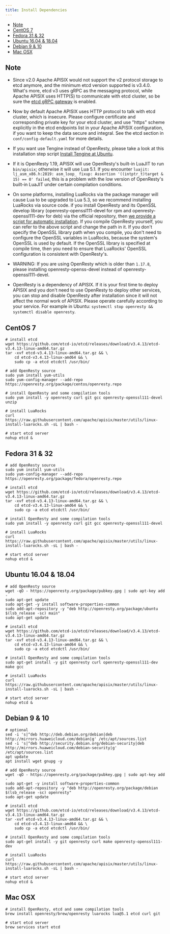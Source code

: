 ```yaml
---
title: Install Dependencies
---
```


<!--
#
# Licensed to the Apache Software Foundation (ASF) under one or more
# contributor license agreements.  See the NOTICE file distributed with
# this work for additional information regarding copyright ownership.
# The ASF licenses this file to You under the Apache License, Version 2.0
# (the "License"); you may not use this file except in compliance with
# the License.  You may obtain a copy of the License at
#
#     http://www.apache.org/licenses/LICENSE-2.0
#
# Unless required by applicable law or agreed to in writing, software
# distributed under the License is distributed on an "AS IS" BASIS,
# WITHOUT WARRANTIES OR CONDITIONS OF ANY KIND, either express or implied.
# See the License for the specific language governing permissions and
# limitations under the License.
#
-->

- [Note](#note)
- [CentOS 7](#centos-7)
- [Fedora 31 & 32](#fedora-31--32)
- [Ubuntu 16.04 & 18.04](#ubuntu-1604--1804)
- [Debian 9 & 10](#debian-9--10)
- [Mac OSX](#mac-osx)

## Note

- Since v2.0 Apache APISIX would not support the v2 protocol storage to etcd anymore, and the minimum etcd version supported is v3.4.0. What's more, etcd v3 uses gRPC as the messaging protocol, while Apache APISIX uses HTTP(S) to communicate with etcd cluster, so be sure the [etcd gRPC gateway](https://etcd.io/docs/v3.4.0/dev-guide/api_grpc_gateway/) is enabled.

- Now by default Apache APISIX uses HTTP protocol to talk with etcd cluster, which is insecure. Please configure certificate and corresponding private key for your etcd cluster, and use "https" scheme explicitly in the etcd endpoints list in your Apache APISIX configuration, if you want to keep the data secure and integral. See the etcd section in `conf/config-default.yaml` for more details.

- If you want use Tengine instead of OpenResty, please take a look at this installation step script [Install Tengine at Ubuntu](https://github.com/apache/apisix/blob/master/ci/linux_tengine_runner.sh).

- If it is OpenResty 1.19, APISIX will use OpenResty's built-in LuaJIT to run `bin/apisix`; otherwise it will use Lua 5.1. If you encounter `luajit: lj_asm_x86.h:2819: asm_loop_ fixup: Assertion '((intptr_t)target & 15) == 0' failed`, this is a problem with the low version of OpenResty's built-in LuaJIT under certain compilation conditions.

- On some platforms, installing LuaRocks via the package manager will cause Lua to be upgraded to Lua 5.3, so we recommend installing LuaRocks via source code. if you install OpenResty and its OpenSSL develop library (openresty-openssl111-devel for rpm and openresty-openssl111-dev for deb) via the official repository, then [we provide a script for automatic installation](https://github.com/apache/apisix/blob/master/utils/linux-install-luarocks.sh). If you compile OpenResty yourself, you can refer to the above script and change the path in it. If you don't specify the OpenSSL library path when you compile, you don't need to configure the OpenSSL variables in LuaRocks, because the system's OpenSSL is used by default. If the OpenSSL library is specified at compile time, then you need to ensure that LuaRocks' OpenSSL configuration is consistent with OpenResty's.

- WARNING: If you are using OpenResty which is older than `1.17.8`, please installing openresty-openss-devel instead of openresty-openssl111-devel.

- OpenResty is a dependency of APISIX. If it is your first time to deploy APISIX and you don't need to use OpenResty to deploy other services, you can stop and disable OpenResty after installation since it will not affect the normal work of APISIX. Please operate carefully according to your service. For example in Ubuntu: `systemctl stop openresty && systemctl disable openresty`.

## CentOS 7

```shell
# install etcd
wget https://github.com/etcd-io/etcd/releases/download/v3.4.13/etcd-v3.4.13-linux-amd64.tar.gz
tar -xvf etcd-v3.4.13-linux-amd64.tar.gz && \
    cd etcd-v3.4.13-linux-amd64 && \
    sudo cp -a etcd etcdctl /usr/bin/

# add OpenResty source
sudo yum install yum-utils
sudo yum-config-manager --add-repo https://openresty.org/package/centos/openresty.repo

# install OpenResty and some compilation tools
sudo yum install -y openresty curl git gcc openresty-openssl111-devel unzip

# install LuaRocks
curl https://raw.githubusercontent.com/apache/apisix/master/utils/linux-install-luarocks.sh -sL | bash -

# start etcd server
nohup etcd &
```

## Fedora 31 & 32

```shell
# add OpenResty source
sudo yum install yum-utils
sudo yum-config-manager --add-repo https://openresty.org/package/fedora/openresty.repo

# install etcd
wget https://github.com/etcd-io/etcd/releases/download/v3.4.13/etcd-v3.4.13-linux-amd64.tar.gz
tar -xvf etcd-v3.4.13-linux-amd64.tar.gz && \
    cd etcd-v3.4.13-linux-amd64 && \
    sudo cp -a etcd etcdctl /usr/bin/

# install OpenResty and some compilation tools
sudo yum install -y openresty curl git gcc openresty-openssl111-devel

# install LuaRocks
curl https://raw.githubusercontent.com/apache/apisix/master/utils/linux-install-luarocks.sh -sL | bash -

# start etcd server
nohup etcd &
```

## Ubuntu 16.04 & 18.04

```shell
# add OpenResty source
wget -qO - https://openresty.org/package/pubkey.gpg | sudo apt-key add -
sudo apt-get update
sudo apt-get -y install software-properties-common
sudo add-apt-repository -y "deb http://openresty.org/package/ubuntu $(lsb_release -sc) main"
sudo apt-get update

# install etcd
wget https://github.com/etcd-io/etcd/releases/download/v3.4.13/etcd-v3.4.13-linux-amd64.tar.gz
tar -xvf etcd-v3.4.13-linux-amd64.tar.gz && \
    cd etcd-v3.4.13-linux-amd64 && \
    sudo cp -a etcd etcdctl /usr/bin/

# install OpenResty and some compilation tools
sudo apt-get install -y git openresty curl openresty-openssl111-dev make gcc

# install LuaRocks
curl https://raw.githubusercontent.com/apache/apisix/master/utils/linux-install-luarocks.sh -sL | bash -

# start etcd server
nohup etcd &
```

## Debian 9 & 10

```shell
# optional
sed -i 's|^deb http://deb.debian.org/debian|deb http://mirrors.huaweicloud.com/debian|g' /etc/apt/sources.list
sed -i 's|^deb http://security.debian.org/debian-security|deb http://mirrors.huaweicloud.com/debian-security|g' /etc/apt/sources.list
apt update
apt install wget gnupg -y

# add OpenResty source
wget -qO - https://openresty.org/package/pubkey.gpg | sudo apt-key add -
sudo apt-get -y install software-properties-common
sudo add-apt-repository -y "deb http://openresty.org/package/debian $(lsb_release -sc) openresty"
sudo apt-get update

# install etcd
wget https://github.com/etcd-io/etcd/releases/download/v3.4.13/etcd-v3.4.13-linux-amd64.tar.gz
tar -xvf etcd-v3.4.13-linux-amd64.tar.gz && \
    cd etcd-v3.4.13-linux-amd64 && \
    sudo cp -a etcd etcdctl /usr/bin/

# install OpenResty and some compilation tools
sudo apt-get install -y git openresty curl make openresty-openssl111-dev

# install LuaRocks
curl https://raw.githubusercontent.com/apache/apisix/master/utils/linux-install-luarocks.sh -sL | bash -

# start etcd server
nohup etcd &
```

## Mac OSX

```shell
# install OpenResty, etcd and some compilation tools
brew install openresty/brew/openresty luarocks lua@5.1 etcd curl git

# start etcd server
brew services start etcd
```
